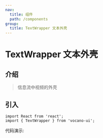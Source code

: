 ```yaml
---
nav:
  title: 组件
  path: /components
group:
  title: TextWrapper 文本外壳
---
```


# TextWrapper 文本外壳
## 介绍

> 信息流中视频的外壳
>
## 引入

```tsx | pure
import React from 'react';
import { TextWrapper } from 'vocano-ui';
```

代码演示:

<code src="../../../example/TextWrapper/index.tsx" hideActions='["CSB"]'></code>

<API src="./index.tsx" exports='["default"]'></API>
